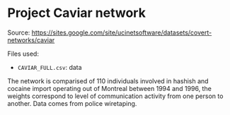# Project Caviar network

Source: <https://sites.google.com/site/ucinetsoftware/datasets/covert-networks/caviar>

Files used:
- `CAVIAR_FULL.csv`: data

The network is comparised of 110 individuals involved in hashish and cocaine import operating out of Montreal between 1994 and 1996, the weights correspond to level of communication activity from one person to another. Data comes from police wiretaping.
